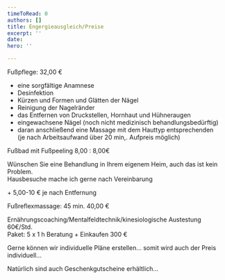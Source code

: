 ```yaml
---
timeToRead: 0
authors: []
title: Engergieausgleich/Preise
excerpt: ''
date: 
hero: ''

---
```

Fußpflege:                                                                                                     32,00 €

* eine sorgfältige Anamnese
* Desinfektion
* Kürzen und Formen und Glätten der Nägel
* Reinigung der Nagelränder
* das Entfernen von Druckstellen, Hornhaut und Hühneraugen
* eingewachsene Nägel (noch nicht medizinisch behandlungsbedürftig)
* daran anschließend eine Massage mit dem Hauttyp entsprechenden  
  (je nach Arbeitsaufwand über 20 min,. Aufpreis möglich)

Fußbad mit Fußpeeling 8,00 :                                                                             8,00€

Wünschen Sie eine Behandlung in Ihrem eigenem Heim, auch das ist kein Problem.  
Hausbesuche mache ich gerne nach Vereinbarung

\+ 5,00-10 € je nach Entfernung

Fußreflexmassage: 45 min.                                                                             40,00 €

Ernährungscoaching/Mentalfeldtechnik/kinesiologische Austestung             60€/Std.  
Paket: 5 x 1 h Beratung + Einkaufen                                                                 300 €

Gerne können wir individuelle Pläne erstellen… somit wird auch der Preis individuell…

Natürlich sind auch Geschenkgutscheine erhältlich…